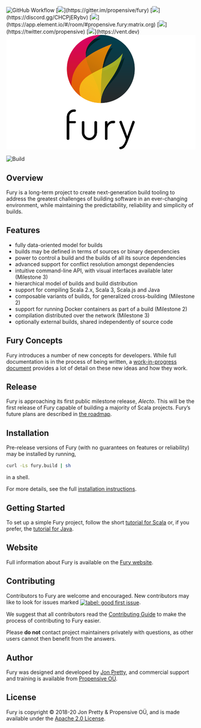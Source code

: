 <img alt="GitHub Workflow" src="https://img.shields.io/github/workflow/status/propensive/fury/Build/master?style=for-the-badge" height="24">
[<img src="https://img.shields.io/gitter/room/propensive/fury?color=f00762&style=for-the-badge" height="24">](https://gitter.im/propensive/fury)
[<img src="https://img.shields.io/discord/633198088311537684?color=8899f7&label=DISCORD&style=for-the-badge" height="24">](https://discord.gg/CHCPjERybv)
[<img src="https://img.shields.io/matrix/propensive.fury:matrix.org?label=MATRIX&color=0dbd8b&style=for-the-badge" height="24">](https://app.element.io/#/room/#propensive.fury:matrix.org)
[<img src="https://img.shields.io/twitter/follow/propensive?color=%2300acee&label=TWITTER&style=for-the-badge" height="24">](https://twitter.com/propensive)
[<img src="https://img.shields.io/badge/Vent-propensive%2Ffury-f05662?style=for-the-badge" height="24">](https://vent.dev)

<img src="doc/logo/render_github.png" alt="Fury">

![Build](https://github.com/propensive/fury/workflows/Build/badge.svg?branch=master)

## Overview

Fury is a long-term project to create next-generation build tooling to address the greatest challenges of
building software in an ever-changing environment, while maintaining the predictability, reliability and
simplicity of builds.

## Features
- fully data-oriented model for builds
- builds may be defined in terms of sources or binary dependencies
- power to control a build and the builds of all its source dependencies
- advanced support for conflict resolution amongst dependencies
- intuitive command-line API, with visual interfaces available later (Milestone 3)
- hierarchical model of builds and build distribution
- support for compiling Scala 2.x, Scala 3, Scala.js and Java
- composable variants of builds, for generalized cross-building (Milestone 2)
- support for running Docker containers as part of a build (Milestone 2)
- compilation distributed over the network (Milestone 3)
- optionally external builds, shared independently of source code

## Fury Concepts

Fury introduces a number of new concepts for developers. While full documentation is in the process of being
written, a [work-in-progress document](doc/concepts.md) provides a lot of detail on these new ideas and how they
work.

## Release

Fury is approaching its first public milestone release, _Alecto_. This will be the first release of Fury capable
of building a majority of Scala projects. Fury’s future plans are described in
[the roadmap](doc/roadmap.md).

## Installation

Pre-release versions of Fury (with no guarantees on features or reliability) may be installed by running,
```sh
curl -Ls fury.build | sh
```
in a shell.

For more details, see the full [installation instructions](doc/install.md).

## Getting Started

To set up a simple Fury project, follow the short [tutorial for Scala](doc/tutorial.md) or, if you prefer, the
[tutorial for Java](doc/tutorial-java.md).

## Website

Full information about Fury is available on the [Fury website](https://propensive.com/opensource/fury).

## Contributing

Contributors to Fury are welcome and encouraged. New contributors may like to look for issues marked
<a href="https://github.com/propensive/fury/labels/good%20first%20issue"><img alt="label: good first issue"
src="https://img.shields.io/badge/-good%20first%20issue-67b6d0.svg" valign="middle"></a>.

We suggest that all contributors read the [Contributing Guide](/contributing.md) to make the process of
contributing to Fury easier.

Please __do not__ contact project maintainers privately with questions, as other users cannot then benefit from
the answers.

## Author

Fury was designed and developed by [Jon Pretty](https://twitter.com/propensive), and commercial support and
training is available from [Propensive O&Uuml;](https://propensive.com/).

## License

Fury is copyright &copy; 2018-20 Jon Pretty & Propensive O&Uuml;, and is made available under the
[Apache 2.0 License](/license.md).

